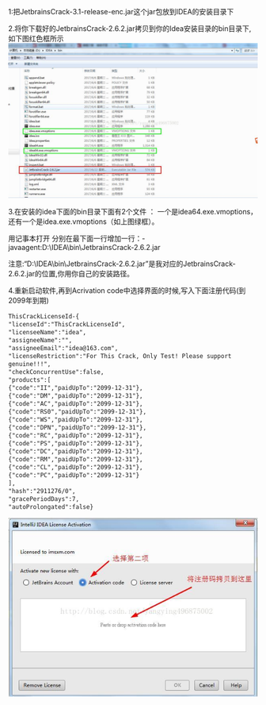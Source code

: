 
1:把JetbrainsCrack-3.1-release-enc.jar这个jar包放到IDEA的安装目录下

2.将你下载好的JetbrainsCrack-2.6.2.jar拷贝到你的Idea安装目录的bin目录下,如下图红色框所示
![图片](assets/markdown-img-paste-20181112145705557.png)

3.在安装的idea下面的bin目录下面有2个文件 ： 一个是idea64.exe.vmoptions，还有一个是idea.exe.vmoptions（如上图绿框）。

用记事本打开 分别在最下面一行增加一行：-javaagent:D:\IDEA\bin\JetbrainsCrack-2.6.2.jar

注意:“D:\IDEA\bin\JetbrainsCrack-2.6.2.jar”是我对应的JetbrainsCrack-2.6.2.jar的位置,你用你自己的安装路径。

4.重新启动软件,再到Acrivation code中选择界面的时候,写入下面注册代码(到2099年到期)
```
ThisCrackLicenseId-{    
"licenseId":"ThisCrackLicenseId",    
"licenseeName":"idea",    
"assigneeName":"",    
"assigneeEmail":"idea@163.com",    
"licenseRestriction":"For This Crack, Only Test! Please support genuine!!!",    
"checkConcurrentUse":false,    
"products":[    
{"code":"II","paidUpTo":"2099-12-31"},    
{"code":"DM","paidUpTo":"2099-12-31"},    
{"code":"AC","paidUpTo":"2099-12-31"},    
{"code":"RS0","paidUpTo":"2099-12-31"},    
{"code":"WS","paidUpTo":"2099-12-31"},    
{"code":"DPN","paidUpTo":"2099-12-31"},    
{"code":"RC","paidUpTo":"2099-12-31"},    
{"code":"PS","paidUpTo":"2099-12-31"},    
{"code":"DC","paidUpTo":"2099-12-31"},    
{"code":"RM","paidUpTo":"2099-12-31"},    
{"code":"CL","paidUpTo":"2099-12-31"},    
{"code":"PC","paidUpTo":"2099-12-31"}    
],    
"hash":"2911276/0",    
"gracePeriodDays":7,    
"autoProlongated":false}   

```

![激活码图](assets/markdown-img-paste-20181112145835971.png)
